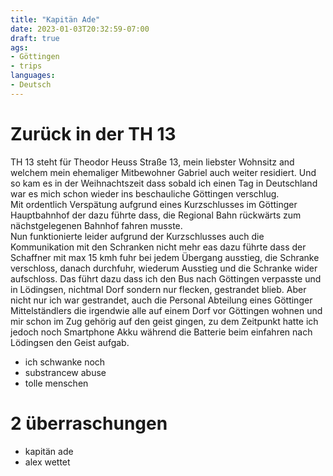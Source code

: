 ```yaml
---
title: "Kapitän Ade"
date: 2023-01-03T20:32:59-07:00
draft: true
ags:
- Göttingen
- trips
languages:
- Deutsch
---
```


# Zurück in der TH 13

TH 13 steht für Theodor Heuss Straße 13, mein liebster Wohnsitz and welchem mein ehemaliger Mitbewohner Gabriel auch weiter residiert. Und so kam es in der Weihnachtszeit dass sobald ich einen Tag in Deutschland war es mich schon wieder ins beschauliche Göttingen verschlug.  
Mit ordentlich Verspätung aufgrund eines Kurzschlusses im Göttinger Hauptbahnhof der dazu führte dass, die Regional Bahn rückwärts zum nächstgelegenen Bahnhof fahren musste.  
Nun funktionierte leider aufgrund der Kurzschlusses auch die Kommunikation mit den Schranken nicht mehr eas dazu führte dass der Schaffner mit max 15 kmh fuhr bei jedem Übergang ausstieg, die Schranke verschloss, danach durchfuhr, wiederum Ausstieg und die Schranke wider aufschloss.
Das führt dazu dass ich den Bus nach Göttingen verpasste und in Lödingsen, nichtmal Dorf sondern nur flecken, gestrandet blieb. Aber nicht nur ich war gestrandet, auch die Personal Abteilung eines Göttinger Mittelständlers die irgendwie alle auf einem Dorf vor Göttingen wohnen und mir schon im Zug gehörig auf den geist gingen, zu dem Zeitpunkt hatte ich jedoch noch Smartphone Akku während die Batterie beim einfahren nach Lödingsen den Geist aufgab. 

- ich schwanke noch
- substrancew abuse
- tolle menschen

# 2 überraschungen
- kapitän ade
- alex wettet